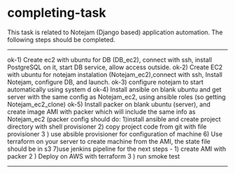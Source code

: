 # completing-task
This task is related to Notejam (Django based) application automation.
The following steps should be completed.
**************************************************************  
ok-1) Create ec2 with ubuntu for DB (DB_ec2), connect with ssh, install PostgreSQL on it, start DB service, allow access outside.
ok-2) Create EC2 with ubuntu for notejam instalation (Notejam_ec2),connect with ssh, Install Notejam, configure DB, and launch.
ok-3) configure notejam to start automatically using system d
ok-4) Install ansible on blank ubuntu and get server with the same config as Notejam_ec2, using ansible roles (so getting Notejam_ec2_clone)
ok-5) Install packer on blank ubuntu (server), and create image AMI with packer which will include the same info as Notejam_ec2 (packer config should do: 1)install ansible and create project directory with shell provisioner 2) copy project code from git with file provisioner 3 ) use absible provisioner for configuration of machine
6) Use terraform on your server to create machine from the AMI, the state file should be in s3
7)use jenkins pipeline for the next steps - 1) create AMI with packer 2 ) Deploy on AWS with terraform 3 ) run smoke test  
**********************************************************************
